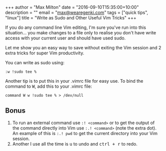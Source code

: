 +++
author = "Max Milton"
date = "2016-09-10T15:35:00+10:00"
description = ""
email = "max@wearegenki.com"
tags = ["quick tips", "linux"]
title = "Write as Sudo and Other Useful Vim Tricks"
+++

If you do any command line Vim editing, I'm sure you've run into this situation... you make changes to a file only to realise you don't have write access with your current user and should have used sudo.

Let me show you an easy way to save without exiting the Vim session and 2 extra tricks for super Vim productivity<!--more-->.

You can write as sudo using:

`:w !sudo tee %`

Another tip is to put this in your .vimrc file for easy use. To bind the command to <kbd><kbd>W</kbd></kbd>, add this to your .vimrc file:

`command W w !sudo tee % > /dev/null`

## Bonus

1. To run an external command use `:! <command>` or to get the output of the command directly into Vim use `:.! <command>` (note the extra dot). An example of this is `:.! pwd` to get the current directory into your Vim session.
2. Another I use all the time is <kbd><kbd>u</kbd></kbd> to undo and <kbd><kbd>ctrl</kbd> + <kbd>r</kbd></kbd> to redo.
